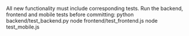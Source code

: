 All new functionality must include corresponding tests.
Run the backend, frontend and mobile tests before committing:
  python backend/test_backend.py
  node frontend/test_frontend.js
  node test_mobile.js
